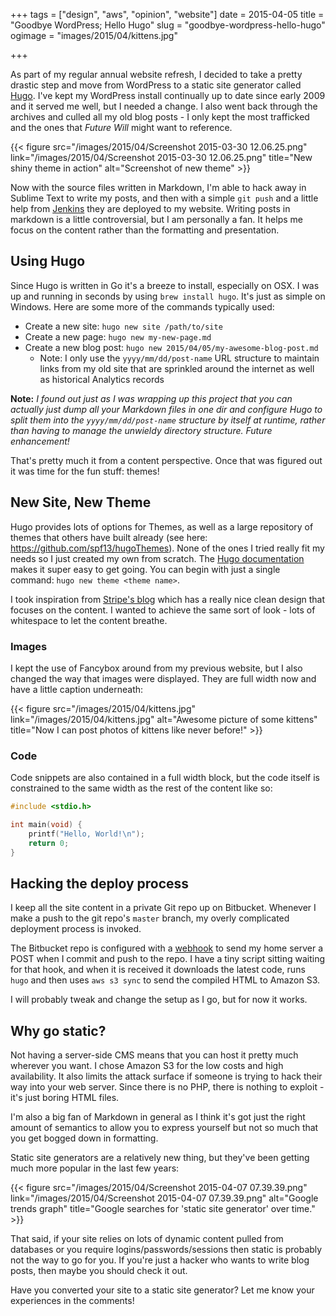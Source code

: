 +++
tags = ["design", "aws", "opinion", "website"]
date = 2015-04-05
title = "Goodbye WordPress; Hello Hugo"
slug = "goodbye-wordpress-hello-hugo"
ogimage = "images/2015/04/kittens.jpg"

+++

As part of my regular annual website refresh, I decided to take a pretty drastic step and move from WordPress to a static site generator called [Hugo](http://gohugo.io). I've kept my WordPress install continually up to date since early 2009 and it served me well, but I needed a change. I also went back through the archives and culled all my old blog posts - I only kept the most trafficked and the ones that _Future Will_ might want to reference.<!--more-->

{{< figure src="/images/2015/04/Screenshot 2015-03-30 12.06.25.png" link="/images/2015/04/Screenshot 2015-03-30 12.06.25.png" title="New shiny theme in action" alt="Screenshot of new theme" >}}

Now with the source files written in Markdown, I'm able to hack away in Sublime Text to write my posts, and then with a simple `git push` and a little help from [Jenkins](https://jenkins-ci.org) they are deployed to my website. Writing posts in markdown is a little controversial, but I am personally a fan. It helps me focus on the content rather than the formatting and presentation.

## Using Hugo
Since Hugo is written in Go it's a breeze to install, especially on OSX. I was up and running in seconds by using `brew install hugo`. It's just as simple on Windows. Here are some more of the commands typically used:

* Create a new site: `hugo new site /path/to/site`
* Create a new page: `hugo new my-new-page.md`
* Create a new blog post: `hugo new 2015/04/05/my-awesome-blog-post.md`
	* Note: I only use the `yyyy/mm/dd/post-name` URL structure to maintain links from my old site that are sprinkled around the internet as well as historical Analytics records

**Note:** _I found out just as I was wrapping up this project that you can actually just dump all your Markdown files in one dir and configure Hugo to split them into the `yyyy/mm/dd/post-name` structure by itself at runtime, rather than having to manage the unwieldy directory structure. Future enhancement!_

That's pretty much it from a content perspective. Once that was figured out it was time for the fun stuff: themes!

## New Site, New Theme
Hugo provides lots of options for Themes, as well as a large repository of themes that others have built already (see here: https://github.com/spf13/hugoThemes). None of the ones I tried really fit my needs so I just created my own from scratch. The [Hugo documentation](http://gohugo.io/templates/overview/) makes it super easy to get going. You can begin with just a single command: `hugo new theme <theme name>`.

I took inspiration from [Stripe's blog](https://stripe.com/blog) which has a really nice clean design that focuses on the content. I wanted to achieve the same sort of look - lots of whitespace to let the content breathe.

### Images
I kept the use of Fancybox around from my previous website, but I also changed the way that images were displayed. They are full width now and have a little caption underneath:

{{< figure src="/images/2015/04/kittens.jpg" link="/images/2015/04/kittens.jpg" alt="Awesome picture of some kittens" title="Now I can post photos of kittens like never before!" >}}

### Code
Code snippets are also contained in a full width block, but the code itself is constrained to the same width as the rest of the content like so:

```c
#include <stdio.h>

int main(void) {
	printf("Hello, World!\n");
	return 0;
}
```

## Hacking the deploy process
I keep all the site content in a private Git repo up on Bitbucket. Whenever I make a push to the git repo's `master` branch, my overly complicated deployment process is invoked.

The Bitbucket repo is configured with a [webhook](https://confluence.atlassian.com/display/BITBUCKET/Manage+Webhooks) to send my home server a POST when I commit and push to the repo. I have a tiny script sitting waiting for that hook, and when it is received it downloads the latest code, runs `hugo` and then uses `aws s3 sync` to send the compiled HTML to Amazon S3.

I will probably tweak and change the setup as I go, but for now it works.

## Why go static?
Not having a server-side CMS means that you can host it pretty much wherever you want. I chose Amazon S3 for the low costs and high availability. It also limits the attack surface if someone is trying to hack their way into your web server. Since there is no PHP, there is nothing to exploit - it's just boring HTML files.

I'm also a big fan of Markdown in general as I think it's got just the right amount of semantics to allow you to express yourself but not so much that you get bogged down in formatting.

Static site generators are a relatively new thing, but they've been getting much more popular in the last few years:

{{< figure src="/images/2015/04/Screenshot 2015-04-07 07.39.39.png" link="/images/2015/04/Screenshot 2015-04-07 07.39.39.png" alt="Google trends graph" title="Google searches for 'static site generator' over time." >}}

That said, if your site relies on lots of dynamic content pulled from databases or you require logins/passwords/sessions then static is probably not the way to go for you. If you're just a hacker who wants to write blog posts, then maybe you should check it out.

Have you converted your site to a static site generator? Let me know your experiences in the comments!
